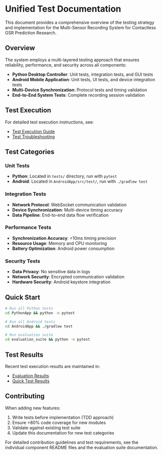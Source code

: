 # Unified Test Documentation

This document provides a comprehensive overview of the testing strategy and implementation for the Multi-Sensor Recording System for Contactless GSR Prediction Research.

## Overview

The system employs a multi-layered testing approach that ensures reliability, performance, and security across all components:

- **Python Desktop Controller**: Unit tests, integration tests, and GUI tests
- **Android Mobile Application**: Unit tests, UI tests, and device integration tests  
- **Multi-Device Synchronization**: Protocol tests and timing validation
- **End-to-End System Tests**: Complete recording session validation

## Test Execution

For detailed test execution instructions, see:
- [Test Execution Guide](docs/test_execution_guide.md)
- [Test Troubleshooting](docs/test_troubleshooting.md)

## Test Categories

### Unit Tests
- **Python**: Located in `tests/` directory, run with `pytest`
- **Android**: Located in `AndroidApp/src/test/`, run with `./gradlew test`

### Integration Tests  
- **Network Protocol**: WebSocket communication validation
- **Device Synchronization**: Multi-device timing accuracy
- **Data Pipeline**: End-to-end data flow verification

### Performance Tests
- **Synchronization Accuracy**: <10ms timing precision
- **Resource Usage**: Memory and CPU monitoring
- **Battery Optimization**: Android power consumption

### Security Tests
- **Data Privacy**: No sensitive data in logs
- **Network Security**: Encrypted communication validation
- **Hardware Security**: Android keystore integration

## Quick Start

```bash
# Run all Python tests
cd PythonApp && python -m pytest

# Run all Android tests  
cd AndroidApp && ./gradlew test

# Run evaluation suite
cd evaluation_suite && python -m pytest
```

## Test Results

Recent test execution results are maintained in:
- [Evaluation Results](results/evaluation_results/)
- [Quick Test Results](results/quick_test_results/)

## Contributing

When adding new features:
1. Write tests before implementation (TDD approach)
2. Ensure >80% code coverage for new modules
3. Validate against existing test suite
4. Update this documentation for new test categories

For detailed contribution guidelines and test requirements, see the individual component README files and the evaluation suite documentation.